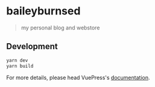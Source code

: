 # baileyburnsed

> my personal blog and webstore

## Development

```bash
yarn dev
yarn build
```

For more details, please head VuePress's [documentation](https://v1.vuepress.vuejs.org/).

